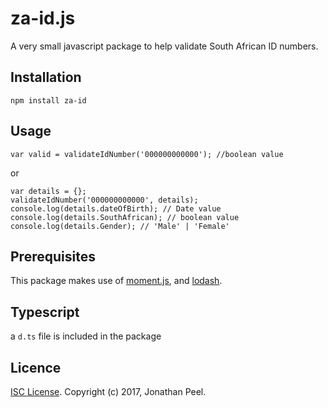 # za-id.js

A very small javascript package to help validate South African ID numbers.

## Installation

    npm install za-id

## Usage

	var valid = validateIdNumber('000000000000'); //boolean value

or

    var details = {};
	validateIdNumber('000000000000', details);
	console.log(details.dateOfBirth); // Date value
	console.log(details.SouthAfrican); // boolean value
	console.log(details.Gender); // 'Male' | 'Female'

## Prerequisites

This package makes use of [moment.js](https://momentjs.com), and [lodash](https://lodash.com).

## Typescript

a `d.ts` file is included in the package

## Licence

[ISC License](./licence.md).
Copyright (c) 2017, Jonathan Peel.
